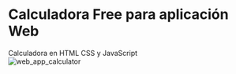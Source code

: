 # Calculadora Free para aplicación Web
Calculadora en HTML CSS y JavaScript
<br>
![web_app_calculator](https://user-images.githubusercontent.com/19588354/229938236-e0309bbe-f556-4a77-8e04-0335ffccd969.jpg)
